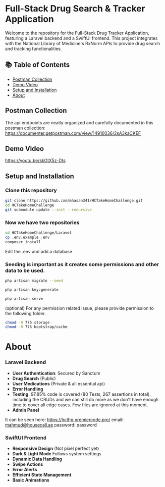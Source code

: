 # Full-Stack Drug Search & Tracker Application

Welcome to the repository for the Full-Stack Drug Tracker Application, featuring a Laravel backend and a SwiftUI frontend. This project integrates with the National Library of Medicine's RxNorm APIs to provide drug search and tracking functionalities.

## 📚 Table of Contents

- [Postman Collection](#postman-collection)
- [Demo Video](#demo-video)
- [Setup and Installation](#setup-and-installation)
- [About](#about)


## Postman Collection
The api endpoints are neatly organized and carefully documented in this postman collection: https://documenter.getpostman.com/view/14910036/2sA3kaCKEF

## Demo Video

https://youtu.be/skOtX5z-Dts

## Setup and Installation

### Clone this repository

```bash
git clone https://github.com/mhasan341/HCTakeHomeChallenge.git
cd HCTakeHomeChallenge
git submodule update --init --recursive
```
### Now we have two repositories

```bash
cd HCTakeHomeChallenge/Laravel
cp .env.example .env
composer install
```
Edit the .env and add a database

### Seeding is important as it creates some permissions and other data to be used.
```bash
php artisan migrate --seed

php artisan key:generate

php artisan serve
```

(optional)
For any permission related issue, please provide permission to the following folder.

```bash
chmod -R 775 storage
chmod -R 775 bootstrap/cache
```

# About

### Laravel Backend

- **User Authentication**: Secured by Sanctum
- **Drug Search** (Public)
- **User Medications** (Private & all essential api)
- **Error Handling**
- **Testing**: 97.85% code is covered (80 Tests, 267 assertions in total), including the CRUDs and we can still do more as we don't have enough time to cover all edge cases. Few files are ignored at this moment.
- **Admin Panel**

It can be seen here: https://hcthp.premiercode.pro/
email: mahmud@housecall.ae
password: password


### SwiftUI Frontend

- **Responsive Design** (Not pixel perfect yet)
- **Dark & Light Mode** Follows system settings
- **Dynamic Data Handling**
- **Swipe Actions**
- **Error Alerts**
- **Efficient State Management**
- **Basic Animations**

